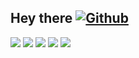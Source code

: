 ## Hey there [![Github](https://img.shields.io/badge/--FFFFFF?style=social&logo=github&label=Follow%20ac34)](https://github.com/ac34)
![](http://github-profile-summary-cards.vercel.app/api/cards/profile-details?username=ac34&theme=zenburn)
![](http://github-profile-summary-cards.vercel.app/api/cards/repos-per-language?username=ac34&theme=zenburn)
![](http://github-profile-summary-cards.vercel.app/api/cards/most-commit-language?username=ac34&theme=zenburn)
![](http://github-profile-summary-cards.vercel.app/api/cards/stats?username=ac34&theme=zenburn)
![](http://github-profile-summary-cards.vercel.app/api/cards/productive-time?username=ac34&theme=zenburn&utcOffset=8)


